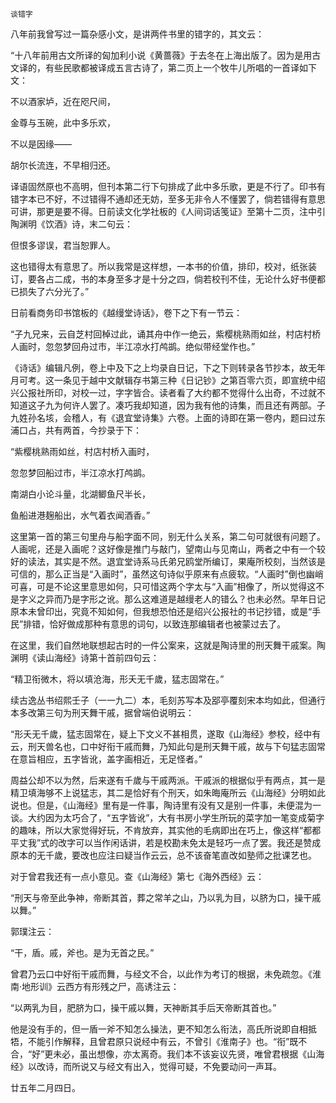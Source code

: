     谈错字 

   八年前我曾写过一篇杂感小文，是讲两件书里的错字的，其文云：

   “十八年前用古文所译的匈加利小说《黄蔷薇》于去冬在上海出版了。因为是用古文译的，有些民歌都被译成五言古诗了，第二页上一个牧牛儿所唱的一首译如下文：

   不以酒家垆，近在咫尺间，

   金尊与玉碗，此中多乐欢，

   不以是因缘——

   胡尔长流连，不早相归还。

   译语固然原也不高明，但刊本第二行下句排成了此中多乐歌，更是不行了。印书有错字本已不好，不过错得不通却还无妨，至多无非令人不懂罢了，倘若错得有意思可讲，那更是要不得。日前读文化学社板的《人间词话笺证》至第十二页，注中引陶渊明《饮酒》诗，末二句云：

   但恨多谬误，君当恕罪人。

   这也错得太有意思了。所以我常是这样想，一本书的价值，排印，校对，纸张装订，要各占二成，书的本身至多才是十分之四，倘若校刊不佳，无论什么好书便都已损失了六分光了。”

   日前看商务印书馆板的《越缦堂诗话》，卷下之下有一节云：

   “子九兄来，云自芝村回棹过此，诵其舟中作一绝云，紫樱桃熟雨如丝，村店村桥人画时，忽忽梦回舟过市，半江凉水打鸬鹚。绝似带经堂作也。”

   《诗话》编辑凡例，卷上中及下之上均录自日记，下之下则转录各节抄本，故无年月可考。这一条见于越中文献辑存书第三种《日记钞》之第百零六页，即宣统中绍兴公报社所印，对校一过，字字皆合。读者看了大约都不觉得什么出奇，不过就不知道这子九为何许人罢了。凑巧我却知道，因为我有他的诗集，而且还有两部。子九姓孙名垓，会稽人，有《退宜堂诗集》六卷。上面的诗即在第一卷内，题曰过东浦口占，共有两首，今抄录于下：

  “紫樱桃熟雨如丝，村店村桥入画时，

   忽忽梦回船过市，半江凉水打鸬鹚。

   南湖白小论斗量，北湖鲫鱼尺半长，

   鱼船进港麹船出，水气着衣闻酒香。”

   这里第一首的第三句里舟与船字面不同，别无什么关系，第二句可就很有问题了。人画呢，还是入画呢？这好像是推门与敲门，望南山与见南山，两者之中有一个较好的读法，其实是不然。退宜堂诗系马氏弟兄鸥堂所编订，果庵所校刻，当然该是可信的，那么正当是“入画时”，虽然这句诗似乎原来有点疲软。“人画时”倒也幽峭可喜，可是不论这里意思如何，只可惜这两个字太与“入画”相像了，所以觉得这不是字义之异而乃是字形之讹。那么这难道是越缦老人的错么？也未必然。早年日记原本未曾印出，究竟不知如何，但我想恐怕还是绍兴公报社的书记抄错，或是“手民”排错，恰好做成那种有意思的词句，以致连那编辑者也被蒙过去了。

   在这里，我们自然地联想起古时的一件公案来，这就是陶诗里的刑天舞干戚案。陶渊明《读山海经》诗第十首前四句云：

   “精卫衔微木，将以填沧海，形夭无千歲，猛志固常在。”

   续古逸丛书绍熙壬子（一一九二）本，毛刻苏写本及郘亭覆刻宋本均如此，但通行本多改第三句为刑天舞干戚，据曾端伯说明云：

   “形夭无千歲，猛志固常在，疑上下文义不甚相贯，遂取《山海经》参校，经中有云，刑天兽名也，口中好衔干戚而舞，乃知此句是刑天舞干戚，故与下句猛志固常在意旨相应，五字皆讹，盖字画相近，无足怪者。”

   周益公却不以为然，后来遂有千歲与干戚两派。干戚派的根据似乎有两点，其一是精卫填海够不上说猛志，其二是恰好有个刑天，如朱晦庵所云《山海经》分明如此说也。但是，《山海经》里有是一件事，陶诗里有没有又是别一件事，未便混为一谈。大约因为太巧合了，“五字皆讹”，大有书房小学生所玩的菜字加一笔变成菊字的趣味，所以大家觉得好玩，不肯放弃，其实他的毛病即出在巧上，像这样“都都平丈我”式的改字可以当作闲话讲，若是校勘未免太是轻巧一点了罢。我还是赞成原本的无千歲，要改也应注曰疑当作云云，总不该奋笔直改如塾师之批课艺也。

   对于曾君我还有一点小意见。查《山海经》第七《海外西经》云：

   “刑天与帝至此争神，帝断其首，葬之常羊之山，乃以乳为目，以脐为口，操干戚以舞。”

   郭璞注云：

   “干，盾。戚，斧也。是为无首之民。”

   曾君乃云口中好衔干戚而舞，与经文不合，以此作为考订的根据，未免疏忽。《淮南·地形训》云西方有形残之尸，高诱注云：

   “以两乳为目，肥脐为口，操干戚以舞，天神断其手后天帝断其首也。”

   他是没有手的，但一盾一斧不知怎么操法，更不知怎么衔法，高氏所说即自相抵牾，不能引作解释，且曾君原只说经中有云，不曾引《淮南子》也。“衔”既不合，“好”更未必，虽出想像，亦太离奇。我们本不该妄议先贤，唯曾君根据《山海经》以改诗，而所说又与经文有出入，觉得可疑，不免要动问一声耳。

   廿五年二月四日。

